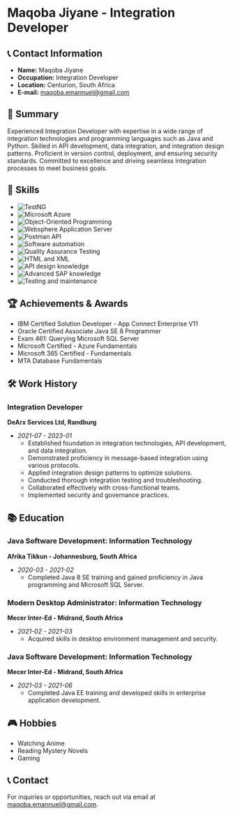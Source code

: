 # Maqoba Jiyane - Integration Developer

## 📞 Contact Information
- **Name:** Maqoba Jiyane
- **Occupation:** Integration Developer
- **Location:** Centurion, South Africa
- **E-mail:** maqoba.emannuel@gmail.com

## 🚀 Summary
Experienced Integration Developer with expertise in a wide range of integration technologies and programming languages such as Java and Python. Skilled in API development, data integration, and integration design patterns. Proficient in version control, deployment, and ensuring security standards. Committed to excellence and driving seamless integration processes to meet business goals.

## 🔧 Skills
- ![TestNG](https://img.shields.io/badge/TestNG-Expert-brightgreen)
- ![Microsoft Azure](https://img.shields.io/badge/Microsoft%20Azure-Proficient-blue)
- ![Object-Oriented Programming](https://img.shields.io/badge/Object--Oriented%20Programming-Proficient-orange)
- ![Websphere Application Server](https://img.shields.io/badge/Websphere%20Application%20Server-Proficient-yellow)
- ![Postman API](https://img.shields.io/badge/Postman%20API-Proficient-lightgrey)
- ![Software automation](https://img.shields.io/badge/Software%20automation-Proficient-purple)
- ![Quality Assurance Testing](https://img.shields.io/badge/Quality%20Assurance%20Testing-Proficient-red)
- ![HTML and XML](https://img.shields.io/badge/HTML%20and%20XML-Proficient-green)
- ![API design knowledge](https://img.shields.io/badge/API%20design%20knowledge-Proficient-blue)
- ![Advanced SAP knowledge](https://img.shields.io/badge/Advanced%20SAP%20knowledge-Proficient-pink)
- ![Testing and maintenance](https://img.shields.io/badge/Testing%20and%20maintenance-Proficient-turquoise)

## 🏆 Achievements & Awards
- IBM Certified Solution Developer - App Connect Enterprise V11
- Oracle Certified Associate Java SE 8 Programmer
- Exam 461: Querying Microsoft SQL Server
- Microsoft Certified - Azure Fundamentals
- Microsoft 365 Certified - Fundamentals
- MTA Database Fundamentals

## 🛠️ Work History

### Integration Developer
**DeArx Services Ltd, Randburg**
- *2021-07 - 2023-01*
  - Established foundation in integration technologies, API development, and data integration.
  - Demonstrated proficiency in message-based integration using various protocols.
  - Applied integration design patterns to optimize solutions.
  - Conducted thorough integration testing and troubleshooting.
  - Collaborated effectively with cross-functional teams.
  - Implemented security and governance practices.

## 📚 Education

### Java Software Development: Information Technology
**Afrika Tikkun - Johannesburg, South Africa**
- *2020-03 - 2021-02*
  - Completed Java 8 SE training and gained proficiency in Java programming and Microsoft SQL Server.

### Modern Desktop Administrator: Information Technology
**Mecer Inter-Ed - Midrand, South Africa**
- *2021-02 - 2021-03*
  - Acquired skills in desktop environment management and security.

### Java Software Development: Information Technology
**Mecer Inter-Ed - Midrand, South Africa**
- *2021-03 - 2021-06*
  - Completed Java EE training and developed skills in enterprise application development.

## 🎮 Hobbies
- Watching Anime
- Reading Mystery Novels
- Gaming

## 📞 Contact
For inquiries or opportunities, reach out via email at maqoba.emannuel@gmail.com.
